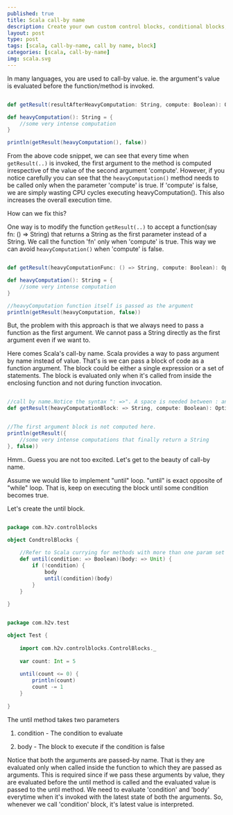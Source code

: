 ```yaml
---
published: true
title: Scala call-by name
description: Create your own custom control blocks, conditional blocks, etc, and extend the language by using Scala's call by name capabilities
layout: post
type: post
tags: [scala, call-by-name, call by name, block]
categories: [scala, call-by-name]
img: scala.svg
---
```


In many languages, you are used to call-by value. ie. the argument's value is evaluated before the function/method is invoked.

```scala

def getResult(resultAfterHeavyComputation: String, compute: Boolean): Option[String] = if (compute) resultAfterHeavyComputation else None    

def heavyComputation(): String = {
	//some very intense computation
}

println(getResult(heavyComputation(), false))

```

From the above code snippet, we can see that every time when `getResult(..)` is invoked, the first argument to the method is computed irrespective of the value of the second argument 'compute'. However, if you notice carefully you can see that the `heavyComputation()` method needs to be called only when the parameter 'compute' is true. If 'compute' is false, we are simply wasting CPU cycles executing heavyComputation(). This also increases the overall execution time.


How can we fix this?

One way is to modify the function `getResult(..)` to accept a function(say fn: () => String) that returns a String as the first parameter instead of a String. We call the function 'fn' only when 'compute' is true. This way we can avoid `heavyComputation()` when 'compute' is false. 

```scala

def getResult(heavyComputationFunc: () => String, compute: Boolean): Option[String] = if (compute) heavyComputationFunc() else None    

def heavyComputation(): String = {
	//some very intense computation
}

//heavyComputation function itself is passed as the argument
println(getResult(heavyComputation, false))

```

But, the problem with this approach is that we always need to pass a function as the first argument. We cannot pass a String directly as the first argument even if we want to.


Here comes Scala's call-by name. Scala provides a way to pass argument by name instead of value. That's is we can pass a block of code as a function argument. The block could be either a single expression or a set of statements. The block is evaluated only when it's called from inside the enclosing function and not during function invocation.


```scala

//call by name.Notice the syntax ": =>". A space is needed between : and =>
def getResult(heavyComputationBlock: => String, compute: Boolean): Option[String] = if (compute) heavyComputationBlock else None    


//The first argument block is not computed here.
println(getResult({
	//some very intense computations that finally return a String
}, false))

```


Hmm.. Guess you are not too excited. Let's get to the beauty of call-by name. 

Assume we would like to implement "until" loop. "until" is exact opposite of "while" loop. That is, keep on executing the block until some condition becomes true.

Let's create the until block.

```scala

package com.h2v.controlblocks

object CondtrolBlocks {
	
    //Refer to Scala currying for methods with more than one param set
    def until(condition: => Boolean)(body: => Unit) {
    	if (!condition) {
            body
            until(condition)(body)
        }
    }
    
}


package com.h2v.test

object Test {
	
    import com.h2v.controlblocks.ControlBlocks._
    
    var count: Int = 5
    
    until(count <= 0) {
    	println(count)
        count -= 1
    }
    
}

```

The until method takes two parameters

1) condition - The condition to evaluate 

2) body - The block to execute if the condition is false


Notice that both the arguments are passed-by name. That is they are evaluated only when called inside the function to which they are passed as arguments. This is required since if we pass these arguments by value, they are evaluated before the until method is called and the evaluated value is passed to the until method. We need to evaluate 'condition' and  'body' everytime when it's invoked with the latest state of both the arguments. So, whenever we call 'condition' block, it's latest value is interpreted. 

